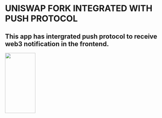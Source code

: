# UNISWAP FORK INTEGRATED WITH PUSH PROTOCOL

## This app has intergrated push protocol to receive web3 notification in the frontend.

<img src="https://quotefancy.com/media/wallpaper/3840x2160/30474-Abraham-Lincoln-Quote-Give-me-six-hours-to-chop-down-a-tree-and-I.jpg" width="100" height="200">
